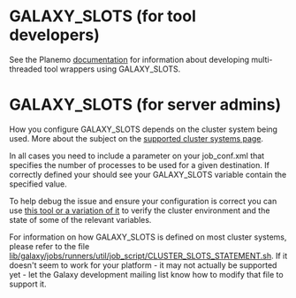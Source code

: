 # GALAXY_SLOTS (for tool developers)

See the Planemo [documentation](http://planemo.readthedocs.org/en/latest/writing_advanced.html#cluster-usage) for information about developing multi-threaded tool wrappers using GALAXY_SLOTS.

# GALAXY_SLOTS (for server admins)

How you configure GALAXY_SLOTS depends on the cluster system being used. More about the subject on the [supported cluster systems page](/src/Admin/Config/Performance/Cluster/index.md).

In all cases you need to include a parameter on your job_conf.xml that specifies the number of processes to be used for a given destination. If correctly defined your should see your GALAXY_SLOTS variable contain the specified value.

To help debug the issue and ensure your configuration is correct you can use [this tool or a variation of it](https://gist.github.com/jmchilton/9548516) to verify the cluster environment and the state of some of the relevant variables.

For information on how GALAXY_SLOTS is defined on most cluster systems, please refer to the file [lib/galaxy/jobs/runners/util/job_script/CLUSTER_SLOTS_STATEMENT.sh](https://github.com/galaxyproject/galaxy/blob/dev/lib/galaxy/jobs/runners/util/job_script/CLUSTER_SLOTS_STATEMENT.sh). If it doesn't seem to work for your platform - it may not actually be supported yet - let the Galaxy development mailing list know how to modify that file to support it.
